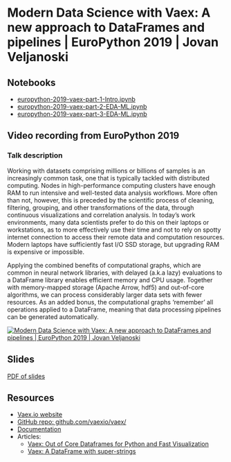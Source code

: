 # Modern Data Science with Vaex: A new approach to DataFrames and pipelines  | EuroPython 2019 | Jovan Veljanoski


## Notebooks
 * [europython-2019-vaex-part-1-Intro.ipynb](https://nbviewer.jupyter.org/github/vaexio/vaex-talks/blob/master/2019-europython/europython-2019-vaex-part-1-Intro.ipynb)
 * [europython-2019-vaex-part-2-EDA-ML.ipynb](https://nbviewer.jupyter.org/github/vaexio/vaex-talks/blob/master/2019-europython/europython-2019-vaex-part-2-EDA-ML.ipynb)
 * [europython-2019-vaex-part-3-EDA-ML.ipynb](https://nbviewer.jupyter.org/github/vaexio/vaex-talks/blob/master/2019-europython/europython-2019-vaex-part-3-EDA%2BML.ipynb)


## Video recording from EuroPython 2019

### Talk description

Working with datasets comprising millions or billions of samples is an increasingly common task, one that is typically tackled with distributed computing. Nodes in high-performance computing clusters have enough RAM to run intensive and well-tested data analysis workflows. More often than not, however, this is preceded by the scientific process of cleaning, filtering, grouping, and other transformations of the data, through continuous visualizations and correlation analysis. In today’s work environments, many data scientists prefer to do this on their laptops or workstations, as to more effectively use their time and not to rely on spotty internet connection to access their remote data and computation resources. Modern laptops have sufficiently fast I/O SSD storage, but upgrading RAM is expensive or impossible.

Applying the combined benefits of computational graphs, which are common in neural network libraries, with delayed (a.k.a lazy) evaluations to a DataFrame library enables efficient memory and CPU usage. Together with memory-mapped storage (Apache Arrow, hdf5) and out-of-core algorithms, we can process considerably larger data sets with fewer resources. As an added bonus, the computational graphs ‘remember’ all operations applied to a DataFrame, meaning that data processing pipelines can be generated automatically.

[![Modern Data Science with Vaex: A new approach to DataFrames and pipelines  | EuroPython 2019 | Jovan Veljanoski
](https://img.youtube.com/vi/XDy_3oiAKsk/0.jpg)](https://www.youtube.com/watch?v=XDy_3oiAKsk&t=2h51m31s "Modern Data Science with Vaex: A new approach to DataFrames and pipelines  | EuroPython 2019 | Jovan Veljanoski
")

## Slides

[PDF of slides](europython-2019-vaex-part-0-preamble.pdf)

## Resources

 * [Vaex.io website](vaex.io)
 * [GitHub repo: github.com/vaexio/vaex/](https://github.com/vaexio/vaex/)
 * [Documentation](https://docs.vaex.io)
 * Articles:
   * [Vaex: Out of Core Dataframes for Python and Fast Visualization](https://towardsdatascience.com/vaex-out-of-core-dataframes-for-python-and-fast-visualization-12c102db044a)
   * [Vaex: A DataFrame with super-strings](https://towardsdatascience.com/vaex-a-dataframe-with-super-strings-789b92e8d861)
